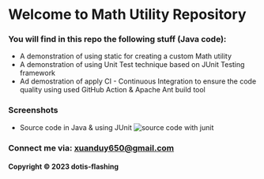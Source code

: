 # Welcome to Math Utility Repository

### You will find in this repo the following stuff (Java code):
* A demonstration of using static for creating a custom Math utility
* A demonstration of using Unit Test technique based on JUnit Testing framework
* Ad demostration of apply CI - Continuous Integration to ensure the code quality 
using used GitHub Action & Apache Ant build tool

### Screenshots
* Source code in Java & using JUnit
![source code with junit](https://github.com/dotis-flashing/Testing-CI/blob/main/ccreenshots/Screenshot%202023-02-21%20142636.png)
### Connect me via: xuanduy650@gmail.com
#### Copyright &#169; 2023 dotis-flashing
